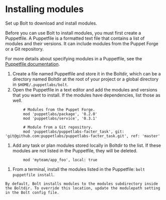 # Installing modules 

Set up Bolt to download and install modules.

Before you can use Bolt to install modules, you must first create a Puppetfile. A Puppetfile is a formatted text file that contains a list of modules and their versions. It can include modules from the Puppet Forge or a Git repository.

For more details about specifying modules in a Puppetfile, see the [Puppetfile documentation](https://puppet.com/docs/pe/2018.1/puppetfile.html).


1.   Create a file named Puppetfile and store it in the Boltdir, which can be a directory named Boltdir at the root of your project or a global directory in `$HOME/.puppetlabs/bolt`. 
1.   Open the Puppetfile in a text editor and add the modules and versions that you want to install. If the modules have dependencies, list those as well. 

```
        # Modules from the Puppet Forge.
        mod 'puppetlabs/package', '0.2.0'
        mod 'puppetlabs/service', '0.3.1'
        
        # Module from a Git repository.
        mod 'puppetlabs/puppetlabs-facter_task', git: 'git@github.com:puppetlabs/puppetlabs-facter_task.git', ref: 'master'
```
1.   Add any task or plan modules stored locally in Boltdir to the list. If these modules are not listed in the Puppetfile, they will be deleted. 

```
        mod 'myteam/app_foo', local: true
```

1.   From a terminal, install the modules listed in the Puppetfile: `bolt puppetfile install`. 

    By default, Bolt installs modules to the modules subdirectory inside the Boltdir. To override this location, update the modulepath setting in the Bolt config file.
